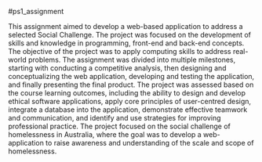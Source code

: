 #ps1_assignment

This assignment aimed to develop a web-based application to address a selected Social Challenge. The project was focused on the development of skills and knowledge in programming, front-end and back-end concepts. The objective of the project was to apply computing skills to address real-world problems. The assignment was divided into multiple milestones, starting with conducting a competitive analysis, then designing and conceptualizing the web application, developing and testing the application, and finally presenting the final product. The project was assessed based on the course learning outcomes, including the ability to design and develop ethical software applications, apply core principles of user-centred design, integrate a database into the application, demonstrate effective teamwork and communication, and identify and use strategies for improving professional practice. The project focused on the social challenge of homelessness in Australia, where the goal was to develop a web-application to raise awareness and understanding of the scale and scope of homelessness.
